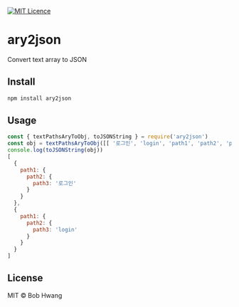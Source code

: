[![MIT Licence](https://badges.frapsoft.com/os/mit/mit.svg?v=103)](https://opensource.org/licenses/mit-license.php)
# ary2json
Convert text array to JSON

## Install
```sh
npm install ary2json
```

## Usage
```javascript
const { textPathsAryToObj, toJSONString } = require('ary2json')
const obj = textPathsAryToObj([[ '로그인', 'login', 'path1', 'path2', 'path3' ]], { numberOfLanguageColumn: 2 })
console.log(toJSONString(obj))
[
  {
    path1: {
      path2: {
        path3: '로그인'
      }
    }
  },
  {
    path1: {
      path2: {
        path3: 'login'
      }
    }
  }
]
```

## License
MIT © Bob Hwang
